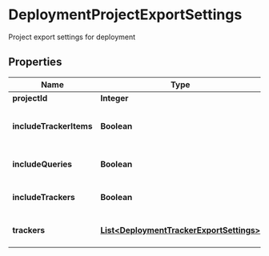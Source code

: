 

# DeploymentProjectExportSettings

Project export settings for deployment
## Properties

Name | Type | Description | Notes
------------ | ------------- | ------------- | -------------
**projectId** | **Integer** | Project id | 
**includeTrackerItems** | **Boolean** | Flag if tracker items are included. |  [optional]
**includeQueries** | **Boolean** | Flag if queries are included. |  [optional]
**includeTrackers** | **Boolean** | Flag if trackers are included. |  [optional]
**trackers** | [**List&lt;DeploymentTrackerExportSettings&gt;**](DeploymentTrackerExportSettings.md) | Tracker export settings |  [optional]



